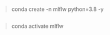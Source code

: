 ``` create a conda environment using:
```
> conda create -n mlflw python=3.8 -y

```activate the environment 
```
> conda activate mlflw
